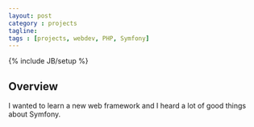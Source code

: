 ```yaml
---
layout: post
category : projects
tagline: 
tags : [projects, webdev, PHP, Symfony]
---
```

{% include JB/setup %}

## Overview

I wanted to learn a new web framework and I heard a lot of good things about Symfony. 